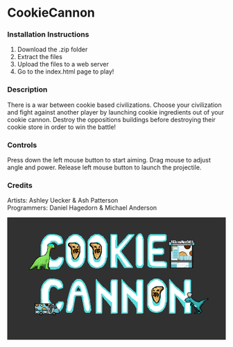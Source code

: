 # CookieCannon

### Installation Instructions
1. Download the .zip folder
2. Extract the files
3. Upload the files to a web server
4. Go to the index.html page to play!

### Description
There is a war between cookie based civilizations. Choose your civilization and fight against another player by 
launching cookie ingredients out of your cookie cannon. Destroy the oppositions buildings before destroying their 
cookie store in order to win the battle!

### Controls
Press down the left mouse button to start aiming.
Drag mouse to adjust angle and power.
Release left mouse button to launch the projectile.

### Credits
Artists: Ashley Uecker & Ash Patterson
<br />Programmers: Daniel Hagedorn & Michael Anderson

![Banner Art](https://github.com/UWStout/CookieCannon/blob/master/bannerThumb.gif)
